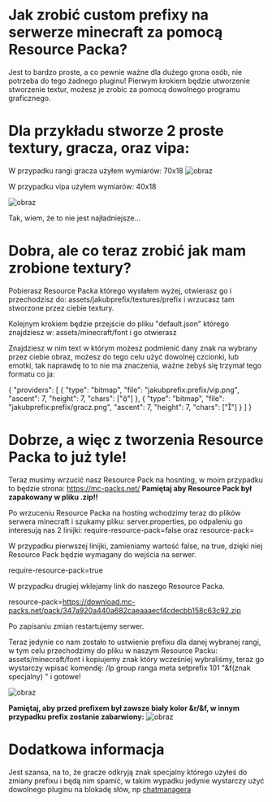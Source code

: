 # Jak zrobić custom prefixy na serwerze minecraft za pomocą Resource Packa?

Jest to bardzo proste, a co pewnie ważne dla dużego grona osób, nie potrzeba do tego żadnego pluginu!
Pierwym krokiem będzie utworzenie stworzenie textur, możesz je zrobic za pomocą dowolnego programu graficznego.

# Dla przykładu stworze 2 proste textury, gracza, oraz vipa:

W przypadku rangi gracza użyłem wymiarów:
70x18 ![obraz](https://github.com/JakubMarkiewicz06/CustomPrefix-Minecraft/assets/95700388/1fbb9718-714c-49bc-9c3f-8ff79b628205)

W przypadku vipa użyłem wymiarów:
40x18

![obraz](https://github.com/JakubMarkiewicz06/CustomPrefix-Minecraft/assets/95700388/8e267367-bf99-4edf-b69b-a32b913588ce)


Tak, wiem, że to nie jest najładniejsze...

# Dobra, ale co teraz zrobić jak mam zrobione textury?
Pobierasz Resource Packa którego wysłałem wyżej, otwierasz go i przechodzisz do: assets/jakubprefix/textures/prefix i wrzucasz tam stworzone przez ciebie textury.

Kolejnym krokiem będzie przejście do pliku "default.json" którego znajdziesz w: assets/minecraft/font i go otwierasz

Znajdziesz w nim text w którym możesz podmienić dany znak na wybrany przez ciebie obraz, możesz do tego celu użyć dowolnej czcionki, lub emotki, tak naprawdę to to nie ma znaczenia, ważne żebyś się trzymał tego formatu co ja:

{
    "providers": [
        {
            "type": "bitmap",
            "file": "jakubprefix:prefix/vip.png",
            "ascent": 7,
            "height": 7,
            "chars": [""]
        },        {
            "type": "bitmap",
            "file": "jakubprefix:prefix/gracz.png",
            "ascent": 7,
            "height": 7,
            "chars": [""]
        }
    ]
}

# Dobrze, a więc z tworzenia Resource Packa to już tyle!

Teraz musimy wrzucić nasz Resource Pack na hosnting, w moim przypadku to będzie strona: https://mc-packs.net/ 
**Pamiętaj aby Resource Pack był zapakowany w pliku .zip!!**

Po wrzuceniu Resource Packa na hosting wchodzimy teraz do plików serwera minecraft i szukamy pliku: server.properties, po odpaleniu go interesują nas 2 linijki:
require-resource-pack=false
oraz
resource-pack=

W przypadku pierwszej linijki, zamieniamy wartość false, na true, dzięki niej Resource Pack będzie wymagany do wejścia na serwer.

require-resource-pack=true

W przypadku drugiej wklejamy link do naszego Resource Packa.

resource-pack=https://download.mc-packs.net/pack/347a920a440a682caeaaaecf4cdecbb158c63c92.zip

Po zapisaniu zmian restartujemy serwer.

Teraz jedynie co nam zostało to ustwienie prefixu dla danej wybranej rangi, w tym celu przechodzimy do pliku w naszym Resource Packu: assets/minecraft/font i kopiujemy znak który wcześniej wybraliśmy, teraz go wystarczy wpisać komendę:
/lp group ranga meta setprefix 101 "&f(znak specjalny) " i gotowe!

![obraz](https://github.com/JakubMarkiewicz06/CustomPrefix-Minecraft/assets/95700388/1291f328-7de8-4757-a6c7-b4ae898eb7b9)

**Pamiętaj, aby przed prefixem był zawsze biały kolor &r/&f, w innym przypadku prefix zostanie zabarwiony:**
![obraz](https://github.com/JakubMarkiewicz06/CustomPrefix-Minecraft/assets/95700388/811b8223-762e-49eb-9ca0-f4983e28397c)



# Dodatkowa informacja
Jest szansa, na to, że gracze odkryją znak specjalny którego uzyłeś do zmiany prefixu i będą nim spamić, w takim wypadku jedynie wystarczy użyć dowolnego pluginu na blokadę słów, np [chatmanagera](https://www.spigotmc.org/resources/chat-manager-1-8-1-20-30-features-and-40-commands.52245/ )




 




